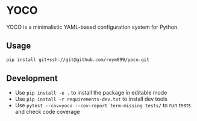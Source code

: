 # YOCO
YOCO is a minimalistic YAML-based configuration system for Python.


## Usage
```bash
pip install git+ssh://git@github.com/roym899/yoco.git
```


## Development
- Use `pip install -e .` to install the package in editable mode
- Use `pip install -r requirements-dev.txt` to install dev tools
- Use `pytest --cov=yoco --cov-report term-missing tests/` to run tests and check code coverage
